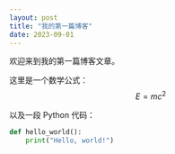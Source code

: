 ```yaml
---
layout: post
title: "我的第一篇博客"
date: 2023-09-01
---
```


欢迎来到我的第一篇博客文章。

这里是一个数学公式：
$$
E = mc^2
$$

以及一段 Python 代码：

```python
def hello_world():
    print("Hello, world!")
